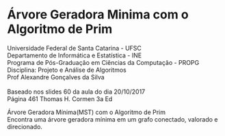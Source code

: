 # Árvore Geradora Minima com o Algoritmo de Prim
Universidade Federal de Santa Catarina - UFSC<br>
Departamento de Informática e Estatística - INE<br>
Programa de Pós-Graduação em Ciências da Computação - PROPG<br>
Disciplina: Projeto e Análise de Algoritmos<br>
Prof Alexandre Gonçalves da Silva <br>
<br>
Baseado nos slides 60 da aula do dia 20/10/2017  <br>
Página 461 Thomas H. Cormen 3a Ed<br>

Árvore Geradora Mínima(MST) com o Algoritmo de Prim<br>
Encontra uma árvore geradora mínima em um grafo conectado, valorado e direcionado.
